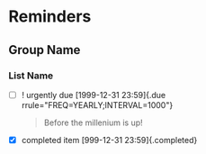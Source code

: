 # Reminders

## Group Name

### List Name

-   [ ] ! urgently due [1999-12-31 23:59]{.due rrule="FREQ=YEARLY;INTERVAL=1000"}
    > Before the millenium is up!
-   [x] completed item [999-12-31 23:59]{.completed}
